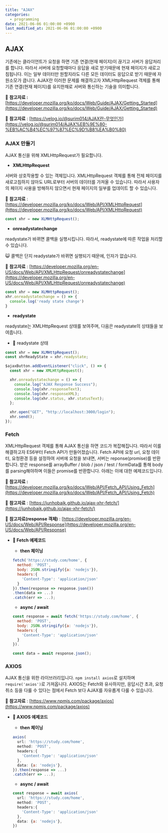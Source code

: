 ```yaml
---
title: "AJAX"
categories: 
  - programming
date: 2021-06-06 01:00:00 +0900
last_modified_at: 2021-06-06 01:00:00 +0900
---
```


## AJAX
기존에는 클라이언트가 요청을 하면 기존 연결(현재 페이지)이 끊기고 서버가 응답처리를 합니다. 따라서 서버에 요청할때마다 응답을 새로 받기때문에 현재 페이지가 새로고침됩니다. 이는 일부 데이터만 원할지라도 다른 모든 데이터도 응답으로 받기 때문에 자원소모가 큽니다. AJAX란 이러한 문제를 해결하고자 XMLHttpRequest 객체를 통해 기존 연결(현재 페이지)를 유지한채로 서버와 통신하는 기술을 의미합니다.

📔 **참고자료 :** [https://developer.mozilla.org/ko/docs/Web/Guide/AJAX/Getting_Started](https://developer.mozilla.org/ko/docs/Web/Guide/AJAX/Getting_Started)

📔 **참고자료** : [https://velog.io/@surim014/AJAX란-무엇인가](https://velog.io/@surim014/AJAX%EB%9E%80-%EB%AC%B4%EC%97%87%EC%9D%B8%EA%B0%80)

### AJAX 만들기

AJAX 통신을 위해 XMLHttpRequest가 필요합니다.

- **XMLHttpRequest**

서버와 상호작용할 수 있는 객체입니다. XMLHttpRequest 객체를 통해 전체 페이지를 새로고침하지 않아도 URL로부터 서버의 데이터를 가져올 수 있습니다. 따라서 사용자의 페이지 사용을 방해하지 않으면서 현재 페이지의 일부를 업데이트 할 수 있습니다.

📔 **참고자료** : [https://developer.mozilla.org/ko/docs/Web/API/XMLHttpRequest](https://developer.mozilla.org/ko/docs/Web/API/XMLHttpRequest)

```jsx
const xhr = new XLMHttpRequest();
```

- **onreadystatechange**

readystate가 바뀌면 콜백을 실행시킵니다. 따라서, readystate에 따른 작업을 처리할 수 있습니다.

😺 콜백은 단지 readystate가 바뀌면 실행되기 때문에, 인자가 없습니다.

📔 **참고자료** : [https://developer.mozilla.org/en-US/docs/Web/API/XMLHttpRequest/onreadystatechange](https://developer.mozilla.org/en-US/docs/Web/API/XMLHttpRequest/onreadystatechange)

```jsx
const xhr = new XLMHttpRequest();
xhr.onreadystatechange = () => {
  console.log('ready state change')
}
```

- **readystate**

readystate는 XMLHttpRequest 상태를 보여주며, 다음은 readystate의 상태들을 보여줍니다.

- 🔎 readystate 상태

```jsx
const xhr = new XLMHttpRequest();
const xhrReadyState = xhr.readystate;
```

```jsx
$ajaxButton.addEventListener("click", () => {
  const xhr = new XMLHttpRequest();

  xhr.onreadystatechange = () => {
    console.log("AJAX Response Success");
    console.log(xhr.responseText);
    console.log(xhr.responseXML);
    console.log(xhr.status, xhr.statusText);
  };

  xhr.open("GET", "http://localhost:3000/login");
  xhr.send();
});
```

### Fetch

XMLHttpRequest 객체를 통해 AJAX 통신을 하면 코드가 복잡해집니다. 따라서 이를 해결하고자 ES6부터 Fetch API가 만들어졌습니다. Fetch API에 요청 url, 요청 데이터, 요청환경 등을 설정하여 서버에 요청을 보내면, 서버는 reponse(promise)를 반환합니다. 받은 response를 arrayBuffer / blob / json / test / formData를 통해 body를 parsing해야하며 이들은 promise를 반환합니다. 아래는 이에 대한 예제코드입니다.

📔 **참고자료 :** [https://developer.mozilla.org/ko/docs/Web/API/Fetch_API/Using_Fetch](https://developer.mozilla.org/ko/docs/Web/API/Fetch_API/Using_Fetch)

📔 **참고자료** : [https://junhobaik.github.io/ajax-xhr-fetch/](https://junhobaik.github.io/ajax-xhr-fetch/)

📔 **참고자료(response 객체)** : [https://developer.mozilla.org/en-US/docs/Web/API/Response](https://developer.mozilla.org/en-US/docs/Web/API/Response)

- **🔎 Fetch 예제코드**
    - **then 체이닝**

    ```jsx
    fetch('https://study.com/home', {
      method: 'POST',
      body: JSON.stringify({a: 'nodejs'}),
      headers:{
        'Content-Type': 'application/json'
      }
    }).then(response => response.json())
    .then(data => ...)
    .catch(err => ...);
    ```

    - **async / await**

    ```jsx
    const response = await fetch('https://study.com/home', {
      method: 'POST',
      body: JSON.stringify({a: 'nodejs'}),
      headers:{
        'Content-Type': 'application/json'
      }
    }).

    const data = await response.json();
    ```

### AXIOS

AJAX 통신을 위한 라이브러리입니다. `npm install axios`로 설치하며 `require('axios')`로 가져옵니다. AXIOS는 Fetch와 유사하지만, 응답시간 초과, 요청 취소 등을 다룰 수 있다는 점에서 Fetch 보다 AJAX를 자유롭게 다룰 수 있습니다.

📔 **참고자료** : [https://www.npmjs.com/package/axios](https://www.npmjs.com/package/axios)

- **🔎 AXIOS 예제코드**
    - **then 체이닝**

    ```jsx
    axios(
      url: 'https://study.com/home',
      method: 'POST',
      headers:{
        'Content-Type': 'application/json'
      },
      data: {a: 'nodejs'},
    }).then(response => ...)
    .catch(err => ...);
    ```

    - **async / await**

    ```jsx
    const response = await axios(
      url: 'https://study.com/home',
      method: 'POST',
      headers:{
        'Content-Type': 'application/json'
      },
      data: {a: 'nodejs'},
    })
    ```
